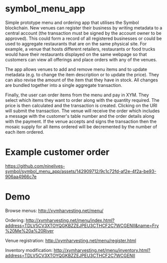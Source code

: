# symbol_menu_app

Simple prototype menu and ordering app that utilises the Symbol blockchain. New venues can register their business by writing metadata to a central account (the transaction must be signed by the account owner to be approved). This could form a record of all registered businesses or could be used to aggregate restaurants that are on the same physical site. For example, a venue that hosts different retailers, restaurants or food trucks would have their restaurants displayed on the same webpage so that customers can view all offerings and place orders with any of the venues.

The app allows venues to add and remove menu items and to update metadata (e.g. to change the item description or to update the price). They can also revise the amount of the item that they have in stock. All changes are bundled together into a single aggregate transaction. 

Finally, the user can order items from the menu and pay in XYM. They select which items they want to order along with the quantity required. The price is then calculated and the transaction is created. Clicking on the URI will submit the transaction. The venue will receive the order which includes a message with the customer's table number and the order details along with the payment. If the venue accepts and signs the transaction then the mosaic supply for all items ordered will be decremented by the number of each item ordered.

# Example customer order

https://github.com/ninelives-symbol/symbol_menu_app/assets/142909712/9c1c72fd-af2e-4f2a-be93-906aa4966c7e

# Demo

Browse menus: http://xymharvesting.net/menu/

Ordering: http://xymharvesting.net/menu/index.html?address=TDLV5CV3XTOYQGKBZZEJPEU3CTHCF2C7WCGENII&name=Fry%20Me%20a%20River

Venue registration: http://xymharvesting.net/menu/register.html

Inventory modification: http://xymharvesting.net/menu/inventory.html?address=TDLV5CV3XTOYQGKBZZEJPEU3CTHCF2C7WCGENII
